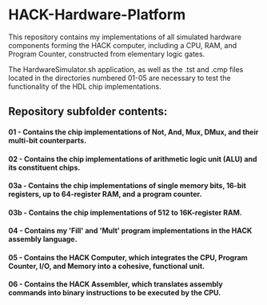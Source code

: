 # HACK-Hardware-Platform

This repository contains my implementations of all simulated hardware components forming the HACK computer, including a CPU, RAM, and Program Counter, constructed from elementary logic gates.

The HardwareSimulator.sh application, as well as the .tst and .cmp files located in the directories numbered 01-05 are necessary to test the functionality of the HDL chip implementations.

## Repository subfolder contents:
#### 01 - Contains the chip implementations of Not, And, Mux, DMux, and their multi-bit counterparts.

#### 02 - Contains the chip implementations of arithmetic logic unit (ALU) and its constituent chips.

#### 03a - Contains the chip implementations of single memory bits, 16-bit registers, up to 64-register RAM, and a program counter.

#### 03b - Contains the chip implementations of 512 to 16K-register RAM.

#### 04 - Contains my 'Fill' and 'Mult' program implementations in the HACK assembly language.

#### 05 - Contains the HACK Computer, which integrates the CPU, Program Counter, I/O, and Memory into a cohesive, functional unit.

#### 06 - Contains the HACK Assembler, which translates assembly commands into binary instructions to be executed by the CPU.

